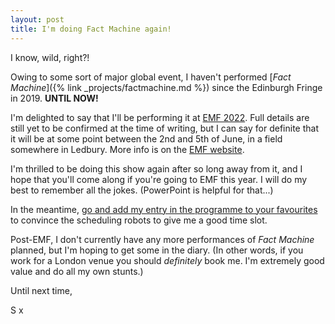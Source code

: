 ```yaml
---
layout: post
title: I'm doing Fact Machine again!
---
```


I know, wild, right?!

Owing to some sort of major global event, I haven't performed [*Fact Machine*]({% link _projects/factmachine.md %}) since the Edinburgh Fringe in 2019. **UNTIL NOW!**

I'm delighted to say that I'll be performing it at [EMF 2022](https://www.emfcamp.org/schedule/2022/305-skylar-macdonalds-fact-machine). Full details are still yet to be confirmed at the time of writing, but I can say for definite that it will be at some point between the 2nd and 5th of June, in a field somewhere in Ledbury. More info is on the [EMF website](https://emfcamp.org).

I'm thrilled to be doing this show again after so long away from it, and I hope that you'll come along if you're going to EMF this year. I will do my best to remember all the jokes. (PowerPoint is helpful for that...)

In the meantime, [go and add my entry in the programme to your favourites](https://www.emfcamp.org/schedule/2022/305-skylar-macdonalds-fact-machine) to convince the scheduling robots to give me a good time slot.

Post-EMF, I don't currently have any more performances of *Fact Machine* planned, but I'm hoping to get some in the diary. (In other words, if you work for a London venue you should *definitely* book me. I'm extremely good value and do all my own stunts.)

Until next time,

S x
